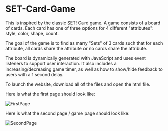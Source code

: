 # SET-Card-Game
This is inspired by the classic SET! Card game. A game consists of a board of cards. 
Each card has one of three options for 4 different "attributes": style, color, shape, count.


The goal of the game is to find as many "Sets" of 3 cards such that for each attribute, all cards
share the attribute or no cards share the attribute. 

The board is dynamically generated with JavaScript and uses event listeners to
support user interaction. It also includes a increasing/decreasing game
timer, as well as how to show/hide feedback to users with a 1 second delay.

To launch the website, download all of the files and open the html file. 

Here is what the first page should look like:

![FirstPage](https://github.com/psehgal2/SET-Card-Game/assets/104175438/e4bf74e6-3fb1-4399-9d65-1d9413a84c11)

Here is what the second page / game page should look like:

![SecondPage](https://github.com/psehgal2/SET-Card-Game/assets/104175438/50fb824a-e284-4339-8375-b6b71d7c7d5e)

